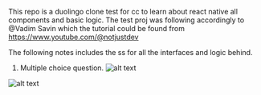 This repo is a duolingo clone test for cc to learn about react native all components and basic logic.
The test proj was following accordingly to @Vadim Savin which the tutorial could be found from https://www.youtube.com/@notjustdev

The following notes includes the ss for all the interfaces and logic behind.

1. Multiple choice question.
![alt text]([https://github.com/ting0608/Duolingo-test/blob/main/images/ss/Simulator%20Screenshot%20-%20iPhone%20SE%20(3rd%20generation)%20-%202024-01-05%20at%2009.25.56.png])


![alt text]([https://github.com/ting0608/Duolingo-test/blob/main/images/ss/Simulator%20Screenshot%20-%20iPhone%20SE%20(3rd%20generation)%20-%202024-01-05%20at%2009.26.07.png])

